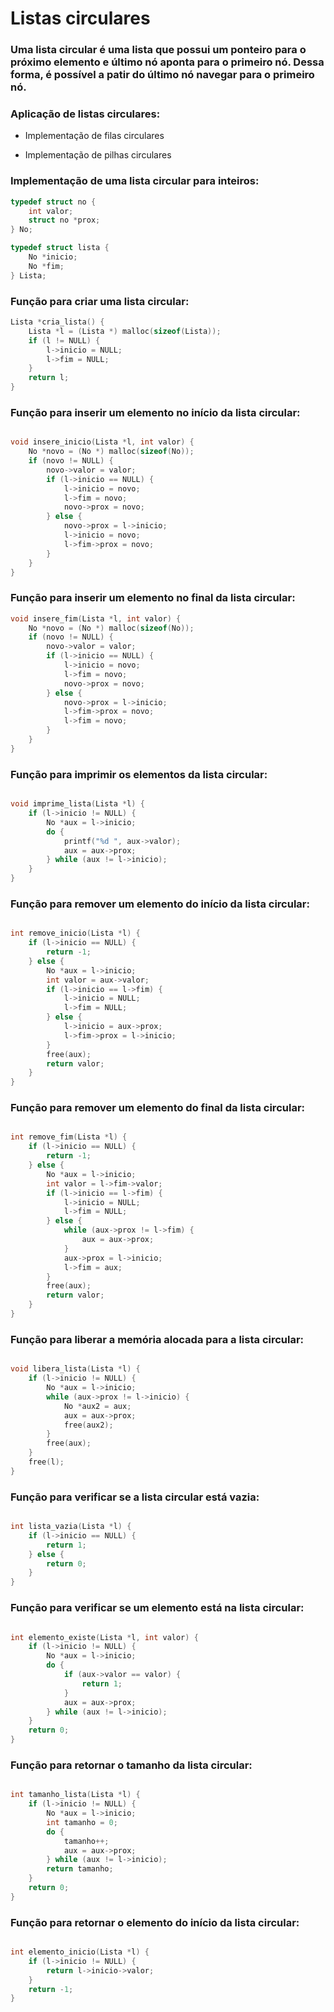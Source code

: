 # Listas circulares 

### Uma lista circular é uma lista que possui um ponteiro para o próximo elemento e último nó aponta para o primeiro nó. Dessa forma, é possível a patir do último nó navegar para o primeiro nó.

### Aplicação de listas circulares:

-   Implementação de filas circulares

-   Implementação de pilhas circulares

### Implementação de uma lista circular para inteiros:

```c
typedef struct no {
    int valor;
    struct no *prox;
} No;

typedef struct lista {
    No *inicio;
    No *fim;
} Lista;
```

### Função para criar uma lista circular:

```c
Lista *cria_lista() {
    Lista *l = (Lista *) malloc(sizeof(Lista));
    if (l != NULL) {
        l->inicio = NULL;
        l->fim = NULL;
    }
    return l;
}
```

### Função para inserir um elemento no início da lista circular:

```c

void insere_inicio(Lista *l, int valor) {
    No *novo = (No *) malloc(sizeof(No));
    if (novo != NULL) {
        novo->valor = valor;
        if (l->inicio == NULL) {
            l->inicio = novo;
            l->fim = novo;
            novo->prox = novo;
        } else {
            novo->prox = l->inicio;
            l->inicio = novo;
            l->fim->prox = novo;
        }
    }
}
```

### Função para inserir um elemento no final da lista circular:

```c
void insere_fim(Lista *l, int valor) {
    No *novo = (No *) malloc(sizeof(No));
    if (novo != NULL) {
        novo->valor = valor;
        if (l->inicio == NULL) {
            l->inicio = novo;
            l->fim = novo;
            novo->prox = novo;
        } else {
            novo->prox = l->inicio;
            l->fim->prox = novo;
            l->fim = novo;
        }
    }
}
```

### Função para imprimir os elementos da lista circular:

```c

void imprime_lista(Lista *l) {
    if (l->inicio != NULL) {
        No *aux = l->inicio;
        do {
            printf("%d ", aux->valor);
            aux = aux->prox;
        } while (aux != l->inicio);
    }
}
```

### Função para remover um elemento do início da lista circular:

```c

int remove_inicio(Lista *l) {
    if (l->inicio == NULL) {
        return -1;
    } else {
        No *aux = l->inicio;
        int valor = aux->valor;
        if (l->inicio == l->fim) {
            l->inicio = NULL;
            l->fim = NULL;
        } else {
            l->inicio = aux->prox;
            l->fim->prox = l->inicio;
        }
        free(aux);
        return valor;
    }
}
```

### Função para remover um elemento do final da lista circular:

```c

int remove_fim(Lista *l) {
    if (l->inicio == NULL) {
        return -1;
    } else {
        No *aux = l->inicio;
        int valor = l->fim->valor;
        if (l->inicio == l->fim) {
            l->inicio = NULL;
            l->fim = NULL;
        } else {
            while (aux->prox != l->fim) {
                aux = aux->prox;
            }
            aux->prox = l->inicio;
            l->fim = aux;
        }
        free(aux);
        return valor;
    }
}
```

### Função para liberar a memória alocada para a lista circular:

```c

void libera_lista(Lista *l) {
    if (l->inicio != NULL) {
        No *aux = l->inicio;
        while (aux->prox != l->inicio) {
            No *aux2 = aux;
            aux = aux->prox;
            free(aux2);
        }
        free(aux);
    }
    free(l);
}
```

### Função para verificar se a lista circular está vazia:

```c

int lista_vazia(Lista *l) {
    if (l->inicio == NULL) {
        return 1;
    } else {
        return 0;
    }
}
```

### Função para verificar se um elemento está na lista circular:

```c

int elemento_existe(Lista *l, int valor) {
    if (l->inicio != NULL) {
        No *aux = l->inicio;
        do {
            if (aux->valor == valor) {
                return 1;
            }
            aux = aux->prox;
        } while (aux != l->inicio);
    }
    return 0;
}
```

### Função para retornar o tamanho da lista circular:

```c

int tamanho_lista(Lista *l) {
    if (l->inicio != NULL) {
        No *aux = l->inicio;
        int tamanho = 0;
        do {
            tamanho++;
            aux = aux->prox;
        } while (aux != l->inicio);
        return tamanho;
    }
    return 0;
}
```

### Função para retornar o elemento do início da lista circular:

```c

int elemento_inicio(Lista *l) {
    if (l->inicio != NULL) {
        return l->inicio->valor;
    }
    return -1;
}
```

